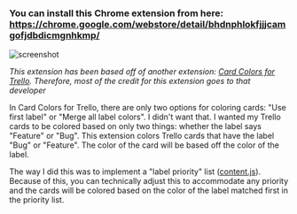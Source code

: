 ### You can install this Chrome extension from here: https://chrome.google.com/webstore/detail/bhdnphlokfjjjcamgofjdbdicmgnhkmp/

![screenshot](https://i.imgur.com/lQYKtzQ.png)

*This extension has been based off of another extension: [Card Colors for Trello](https://chrome.google.com/webstore/detail/card-colors-for-trello/nodlpencjjlohojddhflnahnfpfanbjm?hl=en). Therefore, most of the credit for this extension goes to that developer*

In Card Colors for Trello, there are only two options for coloring cards: "Use first label" or "Merge all label colors". I didn't want that. I wanted my Trello cards to be colored based on only two things: whether the label says "Feature" or "Bug". This extension colors Trello cards that have the label "Bug" or "Feature". The color of the card will be based off the color of the label.

The way I did this was to implement a "label priority" list ([content.js](https://github.com/derekantrican/TrelloBugFeatureColors/blob/master/js/content.js#L22)). Because of this, you can technically adjust this to accommodate any priority and the cards will be colored based on the color of the label matched first in the priority list.
